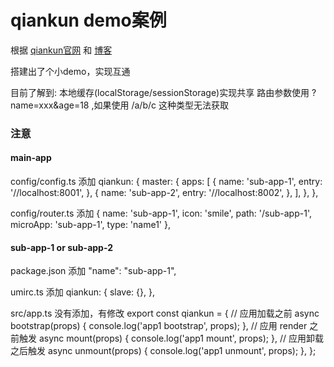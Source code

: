 # qiankun demo案例

根据 [qiankun官网](https://qiankun.umijs.org/zh) 和 [博客](https://www.yuque.com/blueju/blog/huuie8)

搭建出了个小demo，实现互通

目前了解到:
    本地缓存(localStorage/sessionStorage)实现共享
    路由参数使用 ?name=xxx&age=18 ,如果使用 /a/b/c 这种类型无法获取

### 注意
#### main-app
config/config.ts 添加
qiankun: {
    master: {
        apps: [
            {
                name: 'sub-app-1',
                entry: '//localhost:8001',
            },
            {
                name: 'sub-app-2',
                entry: '//localhost:8002',
            },
        ],
    },
},

config/router.ts 添加
{
    name: 'sub-app-1',
    icon: 'smile',
    path: '/sub-app-1',
    microApp: 'sub-app-1',
    type: 'name1'
},

#### sub-app-1 or sub-app-2 
package.json    添加
"name": "sub-app-1",

umirc.ts    添加
qiankun: {
    slave: {},
},

src/app.ts 没有添加，有修改
export const qiankun = {
  // 应用加载之前
  async bootstrap(props) {
    console.log('app1 bootstrap', props);
  },
  // 应用 render 之前触发
  async mount(props) {
    console.log('app1 mount', props);
  },
  // 应用卸载之后触发
  async unmount(props) {
    console.log('app1 unmount', props);
  },
};
